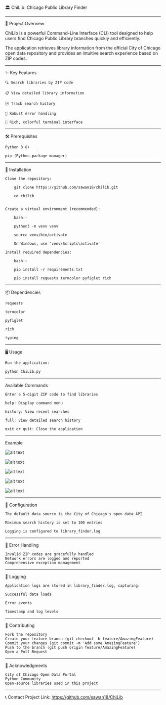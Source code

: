 🏛️ ChiLib: Chicago Public Library Finder

---

📝 Project Overview

ChiLib is a powerful Command-Line Interface (CLI) tool designed to help users find Chicago Public Library branches quickly and efficiently.

The application retrieves library information from the official City of Chicago open data repository and provides an intuitive search experience based on ZIP codes.

---

✨ Key Features

    🔍 Search libraries by ZIP code

    📋 View detailed library information

    🕒 Track search history

    🚨 Robust error handling

    🌈 Rich, colorful terminal interface

---

🛠️ Prerequisites

    Python 3.8+

    pip (Python package manager)

---

🚀 Installation

    Clone the repository:

        git clone https://github.com/sawan18/chilib.git

        cd chilib


    Create a virtual environment (recommended):

        bash:-

        python3 -m venv venv

        source venv/bin/activate

        On Windows, use 'venv\Scripts\activate'

    Install required dependencies:

        bash:-

        pip install -r requirements.txt

        pip install requests termcolor pyfiglet rich

---

📦 Dependencies

    requests

    termcolor

    pyfiglet

    rich

    typing

---

🖥️ Usage

    Run the application:

    python ChiLib.py

---

Available Commands

    Enter a 5-digit ZIP code to find libraries

    help: Display command menu

    history: View recent searches

    full: View detailed search history

    exit or quit: Close the application

---

Example

![alt text](image-1.png)

![alt text](image-2.png)

![alt text](image-3.png)

![alt text](image-4.png)

![alt text](image-5.png)

---

🔧 Configuration

    The default data source is the City of Chicago's open data API

    Maximum search history is set to 100 entries

    Logging is configured to library_finder.log

---

🐛 Error Handling

    Invalid ZIP codes are gracefully handled
    Network errors are logged and reported
    Comprehensive exception management

---

📄 Logging

    Application logs are stored in library_finder.log, capturing:

    Successful data loads

    Error events

    Timestamp and log levels

---

🤝 Contributing

    Fork the repository
    Create your feature branch (git checkout -b feature/AmazingFeature)
    Commit your changes (git commit -m 'Add some AmazingFeature')
    Push to the branch (git push origin feature/AmazingFeature)
    Open a Pull Request

---

🙌 Acknowledgments

    City of Chicago Open Data Portal
    Python Community
    Open-source libraries used in this project

---

📞 Contact
Project Link: https://github.com/sawan18/ChiLib
